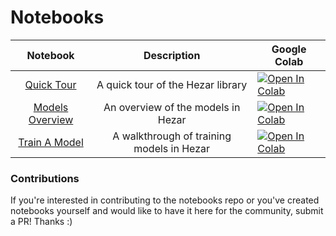 # Notebooks

|                                             Notebook                                             |                Description                | Google Colab                                                                                                                                                                      |
|:------------------------------------------------------------------------------------------------:|:-----------------------------------------:|-----------------------------------------------------------------------------------------------------------------------------------------------------------------------------------|
|     [Quick Tour](https://github.com/hezarai/notebooks/blob/main/hezar/00_quick_start.ipynb)      |     A quick tour of the Hezar library     | [![Open In Colab](https://colab.research.google.com/assets/colab-badge.svg)](https://colab.research.google.com/github/hezarai/notebooks/blob/main/hezar/00_quick_start.ipynb)     |
| [Models Overview](https://github.com/hezarai/notebooks/blob/main/hezar/01_models_overview.ipynb) |    An overview of the models in Hezar     | [![Open In Colab](https://colab.research.google.com/assets/colab-badge.svg)](https://colab.research.google.com/github/hezarai/notebooks/blob/main/hezar/01_models_overview.ipynb) |
|   [Train A Model](https://github.com/hezarai/notebooks/blob/main/hezar/02_train_a_model.ipynb)   | A walkthrough of training models in Hezar | [![Open In Colab](https://colab.research.google.com/assets/colab-badge.svg)](https://colab.research.google.com/github/hezarai/notebooks/blob/main/hezar/02_train_a_model.ipynb)   |

### Contributions
If you're interested in contributing to the notebooks repo or you've created notebooks yourself and would like to have it here for the community, submit a PR! Thanks :)
